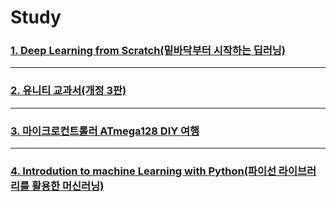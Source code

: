 # Study


### [1. Deep Learning from Scratch(밑바닥부터 시작하는 딥러닝)](https://github.com/BOSOEK/Study/tree/main/Book/Deep_Learning_from_Scratch)     

***
### [2. 유니티 교과서(개정 3판)](https://github.com/BOSOEK/Study/tree/main/Book/Unity_textbook)

***
### [3. 마이크로컨트롤러 ATmega128 DIY 여행](https://github.com/BOSOEK/Study/tree/main/Book/ATmega128_DIY_travel)

***
### [4. Introdution to machine Learning with Python(파이선 라이브러리를 활용한 머신러닝)](https://github.com/BOSOEK/Study/tree/main/Book/Introduction_to_Machine_learnin_with_python)
